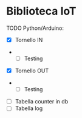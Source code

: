 # Biblioteca IoT


TODO Python/Arduino:

- [x] Tornello IN
- - [ ] Testing
- [x] Tornello OUT
- - [ ] Testing
- [ ] Tabella counter in db
- [ ] Tabella log
